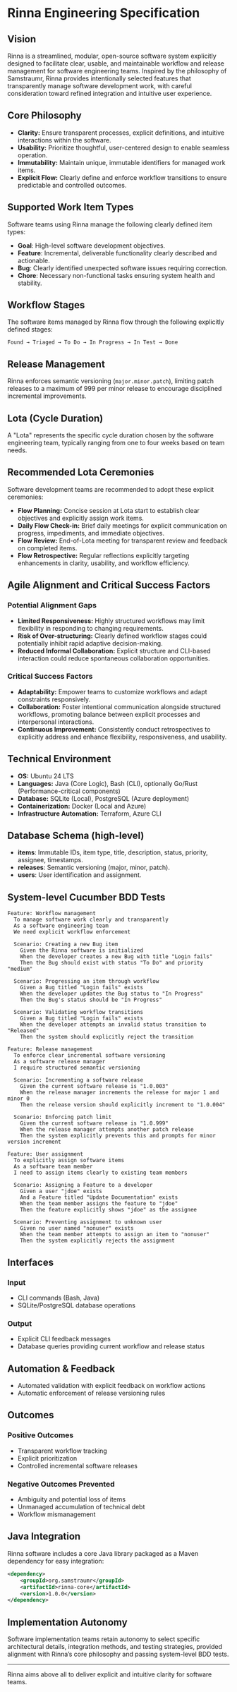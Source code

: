 # Rinna Engineering Specification

## Vision

Rinna is a streamlined, modular, open-source software system explicitly designed to facilitate clear, usable, and maintainable workflow and release management for software engineering teams. Inspired by the philosophy of Samstraumr, Rinna provides intentionally selected features that transparently manage software development work, with careful consideration toward refined integration and intuitive user experience.

## Core Philosophy

- **Clarity:** Ensure transparent processes, explicit definitions, and intuitive interactions within the software.
- **Usability:** Prioritize thoughtful, user-centered design to enable seamless operation.
- **Immutability:** Maintain unique, immutable identifiers for managed work items.
- **Explicit Flow:** Clearly define and enforce workflow transitions to ensure predictable and controlled outcomes.

## Supported Work Item Types

Software teams using Rinna manage the following clearly defined item types:

- **Goal**: High-level software development objectives.
- **Feature**: Incremental, deliverable functionality clearly described and actionable.
- **Bug**: Clearly identified unexpected software issues requiring correction.
- **Chore**: Necessary non-functional tasks ensuring system health and stability.

## Workflow Stages

The software items managed by Rinna flow through the following explicitly defined stages:
```
Found → Triaged → To Do → In Progress → In Test → Done
```

## Release Management

Rinna enforces semantic versioning (`major.minor.patch`), limiting patch releases to a maximum of 999 per minor release to encourage disciplined incremental improvements.

## Lota (Cycle Duration)

A "Lota" represents the specific cycle duration chosen by the software engineering team, typically ranging from one to four weeks based on team needs.

## Recommended Lota Ceremonies

Software development teams are recommended to adopt these explicit ceremonies:

- **Flow Planning:** Concise session at Lota start to establish clear objectives and explicitly assign work items.
- **Daily Flow Check-in:** Brief daily meetings for explicit communication on progress, impediments, and immediate objectives.
- **Flow Review:** End-of-Lota meeting for transparent review and feedback on completed items.
- **Flow Retrospective:** Regular reflections explicitly targeting enhancements in clarity, usability, and workflow efficiency.

## Agile Alignment and Critical Success Factors

### Potential Alignment Gaps
- **Limited Responsiveness:** Highly structured workflows may limit flexibility in responding to changing requirements.
- **Risk of Over-structuring:** Clearly defined workflow stages could potentially inhibit rapid adaptive decision-making.
- **Reduced Informal Collaboration:** Explicit structure and CLI-based interaction could reduce spontaneous collaboration opportunities.

### Critical Success Factors
- **Adaptability:** Empower teams to customize workflows and adapt constraints responsively.
- **Collaboration:** Foster intentional communication alongside structured workflows, promoting balance between explicit processes and interpersonal interactions.
- **Continuous Improvement:** Consistently conduct retrospectives to explicitly address and enhance flexibility, responsiveness, and usability.

## Technical Environment

- **OS:** Ubuntu 24 LTS
- **Languages:** Java (Core Logic), Bash (CLI), optionally Go/Rust (Performance-critical components)
- **Database:** SQLite (Local), PostgreSQL (Azure deployment)
- **Containerization:** Docker (Local and Azure)
- **Infrastructure Automation:** Terraform, Azure CLI

## Database Schema (high-level)

- **items**: Immutable IDs, item type, title, description, status, priority, assignee, timestamps.
- **releases**: Semantic versioning (major, minor, patch).
- **users**: User identification and assignment.

## System-level Cucumber BDD Tests

```gherkin
Feature: Workflow management
  To manage software work clearly and transparently
  As a software engineering team
  We need explicit workflow enforcement

  Scenario: Creating a new Bug item
    Given the Rinna software is initialized
    When the developer creates a new Bug with title "Login fails"
    Then the Bug should exist with status "To Do" and priority "medium"

  Scenario: Progressing an item through workflow
    Given a Bug titled "Login fails" exists
    When the developer updates the Bug status to "In Progress"
    Then the Bug's status should be "In Progress"

  Scenario: Validating workflow transitions
    Given a Bug titled "Login fails" exists
    When the developer attempts an invalid status transition to "Released"
    Then the system should explicitly reject the transition

Feature: Release management
  To enforce clear incremental software versioning
  As a software release manager
  I require structured semantic versioning

  Scenario: Incrementing a software release
    Given the current software release is "1.0.003"
    When the release manager increments the release for major 1 and minor 0
    Then the release version should explicitly increment to "1.0.004"

  Scenario: Enforcing patch limit
    Given the current software release is "1.0.999"
    When the release manager attempts another patch release
    Then the system explicitly prevents this and prompts for minor version increment

Feature: User assignment
  To explicitly assign software items
  As a software team member
  I need to assign items clearly to existing team members

  Scenario: Assigning a Feature to a developer
    Given a user "jdoe" exists
    And a Feature titled "Update Documentation" exists
    When the team member assigns the feature to "jdoe"
    Then the feature explicitly shows "jdoe" as the assignee

  Scenario: Preventing assignment to unknown user
    Given no user named "nonuser" exists
    When the team member attempts to assign an item to "nonuser"
    Then the system explicitly rejects the assignment
```

## Interfaces

### Input
- CLI commands (Bash, Java)
- SQLite/PostgreSQL database operations

### Output
- Explicit CLI feedback messages
- Database queries providing current workflow and release status

## Automation & Feedback
- Automated validation with explicit feedback on workflow actions
- Automatic enforcement of release versioning rules

## Outcomes

### Positive Outcomes
- Transparent workflow tracking
- Explicit prioritization
- Controlled incremental software releases

### Negative Outcomes Prevented
- Ambiguity and potential loss of items
- Unmanaged accumulation of technical debt
- Workflow mismanagement

## Java Integration

Rinna software includes a core Java library packaged as a Maven dependency for easy integration:

```xml
<dependency>
    <groupId>org.samstraumr</groupId>
    <artifactId>rinna-core</artifactId>
    <version>1.0.0</version>
</dependency>
```

## Implementation Autonomy

Software implementation teams retain autonomy to select specific architectural details, integration methods, and testing strategies, provided alignment with Rinna’s core philosophy and passing system-level BDD tests.

---

Rinna aims above all to deliver explicit and intuitive clarity for software teams.


